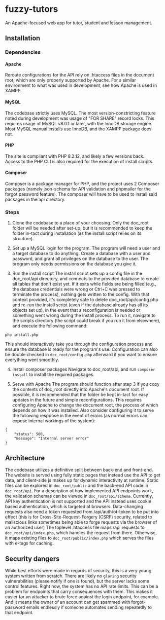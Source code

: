 # fuzzy-tutors
An Apache-focused web app for tutor, student and lesson management.

## Installation
### Dependencies
#### Apache
Reroute configurations for the API rely on .htaccess files in the document root, which are only properly supported by Apache.
For a similar environment to what was used in development, see how Apache is used in XAMPP.

#### MySQL
The codebase strictly uses MySQL. The most version-constricting feature noted during development was usage of "FOR SHARE" record locks.
This requires usage of MySQL v8.0.1 or later, with the InnoDB storage engine. Most MySQL manual installs use InnoDB, and the XAMPP package does not.

#### PHP
The site is compliant with PHP 8.2.12, and likely a few versions back. Access to the PHP CLI is also required for the execution of install scripts.

#### Composer
Composer is a package manager for PHP, and the project uses 2 Composer packages (namely json-schema for API validation and phpmailer for the forgot password feature). The composer will have to be used to install said packages in the api directory.

### Steps
1. Clone the codebase to a place of your choosing.
Only the doc_root folder will be needed after set-up, but it is recommended to keep the folder in-tact during installation (as the install script relies on its structure).

2. Set up a MySQL login for the program.
The program will need a user and a target database to do anything. Create a database with a user and password, and grant all privileges on the database to the user. The program only needs permissions on the database you give it.

3. Run the install script
The install script sets up a config file in the doc_root/api directory, and connects to the provided database to create all tables that don't exist yet.
If it exits while fields are being filled (e.g., the database credentials were wrong or Ctrl+C was pressed to terminate the process), nothing gets written to the config.
With that context provided, it's completely safe to delete doc_root/api/config.php and re-run the install script (even if the database already has all its objects set up), in the event that a reconfiguration is needed or something went wrong during the install process.
To run it, navigate to the scripts directory (the script could break if you run it from elsewhere), and execute the following command:
```
php install.php
```
This should interactively take you through the configuration process and ensure the database is ready for the program's use.
Configuration can also be double checked in `doc_root/config.php` afterward if you want to ensure everything went smoothly.

4. Install composer packages
Navigate to doc_root/api, and run `composer install` to install the required packages.

5. Serve with Apache
The program should function after step 3 if you copy the contents of doc_root directly into Apache's document root.
If possible, it is recommended that the folder be kept in-tact for easy updates in the future and simple reconfigurations. This requires configuring Apache to change the document root, the process of which depends on how it was installed.
Also consider configuring it to serve the following response in the event of errors (as normal errors can expose internal workings of the system):
```
{
    "status": 500,
    "message": "Internal server error"
}
```

## Architecture
The codebase utilizes a definitive split between back-end and front-end.
The website is served using fully static pages that instead use the API to get data, and client-side js makes up for dynamic interactivity at runtime.
Static files can be explored in `doc_root/public` and the back-end API code in `doc_root/api`. 
For a description of how implemented API endpoints work, the validation schemas can be viewed in `doc_root/api/schema`.
Currently, API key authentication is not supported and the API instead uses cookie based authentication, which is targeted at browsers. Data-changing requests also need a token requested from /api/auth/ot-token to be put into effect (this is for Cross-Site-Request-Forgery (CSRF) security, related to maliscious links sometimes being able to forge requests via the browser of an authorized user)
The toplevel .htaccess file maps /api requests to `doc_root/api/index.php`, which handles the request from there. Otherwise, it maps existing files to `doc_root/public/index.php` which serves the files with e-tags for caching.

## Security dangers
While best efforts were made in regards of security, this is a very young system written from scratch. There are likely no `glaring` security vulnerabilities (please notify if one is found), but the server lacks some control features.
Right now, the system has no API rate limits. This can be a problem for endpoints that carry consequences with them.
This makes it easier for an attacker to brute force against the login endpoint, for example.
And it means the owner of an account can get spammed with forgot-password emails endlessly if someone automates sending repeatedly to that endpoint.


